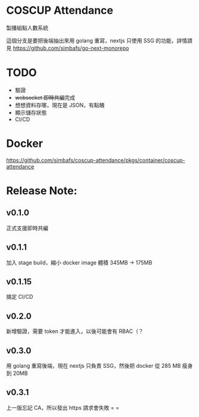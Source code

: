 # COSCUP Attendance

製播組點人數系統

這個分支是要把後端抽出來用 golang 重寫，nextjs 只使用 SSG 的功能，詳情請見 https://github.com/simbafs/go-next-monorepo

# TODO

-   驗證
-   ~~websocket 即時共編~~完成
-   想想資料存哪，現在是 JSON，有點醜
-   顯示儲存狀態
-   CI/CD

# Docker

https://github.com/simbafs/coscup-attendance/pkgs/container/coscup-attendance

# Release Note:

## v0.1.0

正式支援即時共編

## v0.1.1

加入 stage build，縮小 docker image 體積
345MB -> 175MB

## v0.1.15

搞定 CI/CD

## v0.2.0

新增驗證，需要 token 才能進入，以後可能會有 RBAC（？

## v0.3.0

用 golang 重寫後端，現在 nextjs 只負責 SSG，然後把 docker 從 285 MB 瘦身到 20MB

## v0.3.1

上一版忘記 CA，所以發出 https 請求會失敗 = =
